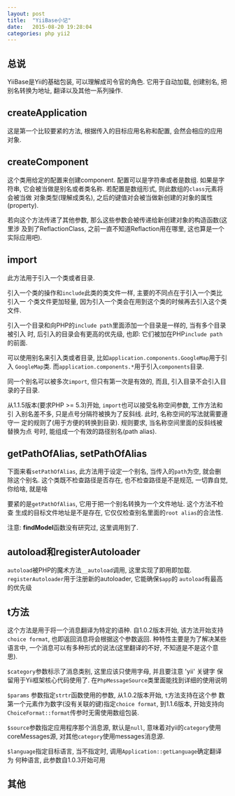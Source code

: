 ```yaml
---
layout: post
title:  "YiiBase小记"
date:   2015-08-20 19:28:04
categories: php yii2
---
```


## 总说

YiiBase是Yii的基础包装, 可以理解成司令官的角色. 它用于自动加载, 创建别名,
把别名转换为地址, 翻译以及其他一系列操作.

## createApplication

这是第一个比较要紧的方法, 根据传入的目标应用名称和配置, 会然会相应的应用对象.

## createComponent

这个类用给定的配置来创建component. 配置可以是字符串或者是数组. 如果是字符串,
它会被当做是别名或者类名称. 若配置是数组形式, 则此数组的`class`元素将会被当做
对象类型(理解成类名), 之后的键值对会被当做新创建的对象的属性(property).

若向这个方法传递了其他参数, 那么这些参数会被传递给新创建对象的构造函数(这里涉
及到了ReflactionClass, 之前一直不知道Reflaction用在哪里, 这也算是一个实际应用吧).

## import

此方法用于引入一个类或者目录.

引入一个类的操作和`include`此类的类文件一样, 主要的不同点在于引入一个类比引入一
个类文件更加轻量, 因为引入一个类会在用到这个类的时候再去引入这个类文件.

引入一个目录和向PHP的`include path`里面添加一个目录是一样的, 当有多个目录被引入
时, 后引入的目录会有更高的优先级, 也即: 它们被加在PHP`include path`的前面.

可以使用别名来引入类或者目录, 比如`application.components.GoogleMap`用于引入
`GoogleMap`类. 而`application.components.*`用于引入`components`目录.

同一个别名可以被多次`import`, 但只有第一次是有效的, 而且, 引入目录不会引入目
录的子目录.

从1.1.5版本(要求PHP >= 5.3)开始, `import`也可以接受名称空间参数, 工作方法和引
入别名差不多, 只是点号分隔符被换为了反斜线. 此时, 名称空间的写法就需要遵守一
定的规则了(用于方便的转换到目录). 规则要求, 当名称空间里面的反斜线被替换为点
号时, 能组成一个有效的路径别名(path alias).

## getPathOfAlias, setPathOfAlias

下面来看`setPathOfAlias`, 此方法用于设定一个别名, 当传入的`path`为空, 就会删
除这个别名. 这个类既不检查路径是否存在, 也不检查路径是不是规范, 一切靠自觉,
你给啥, 就是啥

要紧的是`getPathOfAlias`, 它用于把一个别名转换为一个文件地址. 这个方法不检查
生成的目标文件地址是不是存在, 它仅仅检查别名里面的`root alias`的合法性.

注意: **findModel**函数没有研究过, 这里调用到了.

## autoload和registerAutoloader

`autoload`被PHP的魔术方法`__autoload`调用, 这里实现了即用即加载.
`registerAutoloader`用于注册新的autoloader, 它能确保`$app`的
`autoload`有最高的优先级

## t方法

这个方法是用于将一个消息翻译为特定的语种. 自1.0.2版本开始, 该方法开始支持
`choice format`, 也即返回消息将会根据这个参数返回. 种特性主要是为了解决某些
语言中, 一个消息可以有多种形式的说法(这里翻译的不好, 不知道是不是这个意思).

`$category`参数标示了消息类别, 这里应该只使用字母, 并且要注意 'yii' 关键字
保留用于Yii框架核心代码使用了. 在`PhpMessageSource`类里面能找到详细的使用说明

`$params` 参数指定`strtr`函数使用的参数, 从1.0.2版本开始, `t`方法支持在这个参
数第一个元素作为数字(没有关联的键)指定`choice format`, 到1.1.6版本, 开始支持向
`ChoiceFormat::format`传参时无需使用数组包装. 

`$source`参数指定应用程序那个消息源, 默认是`null`, 意味着对yii的`category`使用
coreMessages源, 对其他`category`使用messages消息源.

`$language`指定目标语言, 当不指定时, 调用`Application::getLanguage`确定翻译为
何种语言, 此参数自1.0.3开始可用

## 其他

